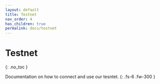 ```yaml
---
layout: default
title: Testnet
nav_order: 4
has_children: true
permalink: docs/testnet
---
```


# Testnet
{: .no_toc }

Documentation on how to connect and use our tesntet.
{: .fs-6 .fw-300 }